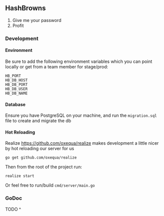 ## HashBrowns
1. Give me your password
2. Profit

### Development

#### Environment
Be sure to add the following environment variables which you can point locally or get from a team member for stage/prod:
```
HB_PORT
HB_DB_HOST
HB_DB_PORT
HB_DB_USER
HB_DB_NAME
```

#### Database
Ensure you have PostgreSQL on your machine, and run the `migration.sql` file to create and migrate the db

#### Hot Reloading
Realize https://github.com/oxequa/realize makes development a little nicer by hot reloading our server for us
```
go get github.com/oxequa/realize
```
Then from the root of the project run:
```
realize start
```

Or feel free to run/build `cmd/server/main.go`

### GoDoc
TODO ^